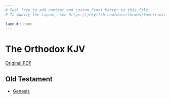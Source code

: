 ```yaml
---
# Feel free to add content and custom Front Matter to this file.
# To modify the layout, see https://jekyllrb.com/docs/themes/#overriding-theme-defaults

layout: home
---
```


# The Orthodox KJV

[Original PDF](/Orthodox_KJV.pdf)

## Old Testament
- [Genesis](/Bible/Old_testament/Genesis/00_intro)